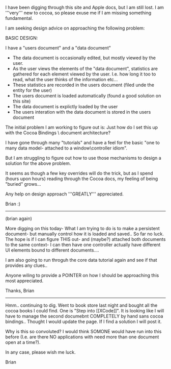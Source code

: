 

I have been digging through this site and Apple docs, but I am still lost. 
I am '''very''' new to cocoa, so please exuse me if I am missing something fundamental.

I am seeking design advice on approaching the following problem:

BASIC DESIGN:

I have a "users document" and a "data document"


* The data document is occasionally edited, but mostly viewed by the user.
* As the user views the elements of the "data document", statistics are gathered for each element viewed by the user.
   I.e. how long it too to read, what the user thinks of the information etc...
* These statistics are recorded in the users document (filed unde the entity for the user) 
* The users document is loaded automatically (found a good solution on this site)
* The data document is explictly loaded by the user
* The users interation with the data document is stored in the users document
 

The initial problem I am working to figure out is:
 Just how do I set this up with the Cocoa Bindings \ document architecture?

I have gone through many "tutorials" and have a feel for the basic "one to many data model- attached to a window\controller idiom". 

But I am struggling to figure out how to use those mechanisms to design a solution for the above problem.

It seems as though a few key overrides will do the trick, but as I spend (hours upon hours) reading through the Cocoa docs, my feeling of being "buried" grows...

Any help on design approach '''GREATLY''' appreciated. 

Brian :)

----
(brian again)

More digging on this today- What I am trying to do is to make a persistent document- but manually control how it is loaded and saved.. So far no luck. The hope is if I can figure THIS out- and (maybe?) attached both documents to the same context- I can then have one controller actually have different UI elements bound to different documents....

I am also going to run throguh the core data tutorial again and see if that provides any clues..

Anyone wiling to provide a POINTER on how I should be approaching this most appreciated.

Thanks, 
Brian

----
Hmm.. continuing to dig. Went to book store last night and bought all the cocoa books I could find. One is "Step into [[XCode]]". It is looking like I will have to manage the second documebnt COMPLETELY by hand sans cocoa bindings.. Thought I would update the page. If I find a solution I will post it.

Why is this so convoluted? I would think SOMONE would have run into this before (I.e. are there NO applications with need more than one document open at a time?).

In any case, please wish me luck.

Brian